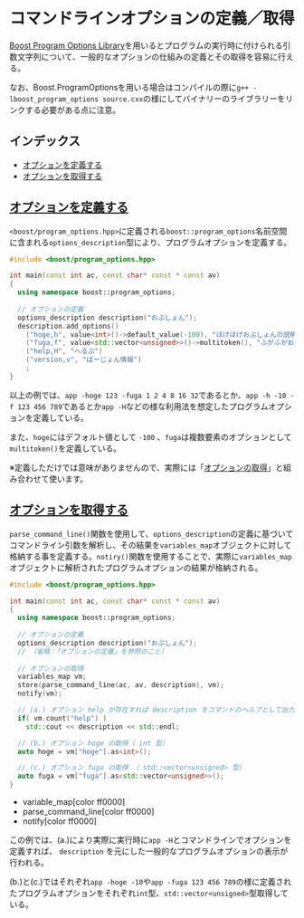 # コマンドラインオプションの定義／取得
[Boost Program Options Library](http://www.boost.org/doc/libs/release/doc/html/program_options.html)を用いるとプログラムの実行時に付けられる引数文字列について、一般的なオプションの仕組みの定義とその取得を容易に行える。

なお、Boost.ProgramOptionsを用いる場合はコンパイルの際に`g++ -lboost_program_options source.cxx`の様にしてバイナリーのライブラリーをリンクする必要がある点に注意。


## インデックス
- [オプションを定義する](#define-option)
- [オプションを取得する](#get-option)


## <a name="define-option" href="#define-option">オプションを定義する</a>
`<boost/program_options.hpp>`に定義される`boost::program_options`名前空間に含まれる`options_description`型により、プログラムオプションを定義する。

```cpp
#include <boost/program_options.hpp>

int main(const int ac, const char* const * const av)
{
  using namespace boost::program_options;
  
  // オプションの定義
  options_description description("おぷしょん");
  description.add_options()
    ("hoge,h", value<int>()->default_value(-100), "ほげほげおぷしょんの説明だよ")
    ("fuga,f", value<std::vector<unsigned>>()->multitoken(), "ふがふがおぷしょんの説明だよ")
    ("help,H", "へるぷ")
    ("version,v", "ばーじょん情報")
    ;
}
```

以上の例では、`app -hoge 123 -fuga 1 2 4 8 16 32`であるとか、`app -h -10 -f 123 456 789`であるとか`app -H`などの様な利用法を想定したプログラムオプションを定義している。

また、`hoge`にはデフォルト値として `-100` 、`fuga`は複数要素のオプションとして`multitoken()`を定義している。

※定義しただけでは意味がありませんので、実際には「[オプションの取得](#get-option)」と組み合わせて使います。


## <a name="get-option" href="#get-option">オプションを取得する</a>
`parse_command_line()`関数を使用して、`options_description`の定義に基づいてコマンドライン引数を解析し、その結果を`variables_map`オブジェクトに対して格納する事を定義する。`notiry()`関数を使用することで、実際に`variables_map`オブジェクトに解析されたプログラムオプションの結果が格納される。

```cpp
#include <boost/program_options.hpp>

int main(const int ac, const char* const * const av)
{
  using namespace boost::program_options;
  
  // オプションの定義
  options_description description("おぷしょん");
  // （省略：「オプションの定義」を参照のこと）
  
  // オプションの取得
  variables_map vm;
  store(parse_command_line(ac, av, description), vm);
  notify(vm);

  // (a.) オプション help が存在すれば description をコマンドのヘルプとして出力する。
  if( vm.count("help") )
    std::cout << description << std::endl;

  // (b.) オプション hoge の取得（ int 型）
  auto hoge = vm["hoge"].as<int>();

  // (c.) オプション fuga の取得 （ std::vector<unsigned> 型）
  auto fuga = vm["fuga"].as<std::vector<unsigned>>();
}
```
* variable_map[color ff0000]
* parse_command_line[color ff0000]
* notify[color ff0000]

この例では、(a.)により実際に実行時に`app -H`とコマンドラインでオプションを定義すれば、 `description` を元にした一般的なプログラムオプションの表示が行われる。

(b.)と(c.)ではそれぞれ`app -hoge -10`や`app -fuga 123 456 789`の様に定義されたプログラムオプションをそれぞれ`int`型、`std::vector<unsigned>`型取得している。


